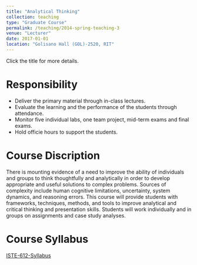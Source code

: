 ```yaml
---
title: "Analytical Thinking"
collection: teaching
type: "Graduate Course"
permalink: /teaching/2014-spring-teaching-3
venue: "Lecturer"
date: 2017-01-01
location: "Golisano Hall (GOL)-2520, RIT"
---
```


Click the title for more details.

Responsibility
======
* Deliver the primary material through in-class lectures.
* Evaluate the learning and the performance of the students through attendance.
* Monitor five individual labs, one team project, mid-term exams and final exams. 
* Hold officie hours to support the students.

Course Discription
======
There is mounting evidence of a need to improve the ability of individuals and groups to think
thoughtfully and analytically in order to develop appropriate and useful solutions to complex
problems. Sources of complexity include human cognitive limitations, uncertainty, system
dynamics, and reasoning errors. This course will provide students with frameworks,
techniques, methods, and tools to improve analytical and critical thinking and presentation
skills. Students will work individually and in groups on assignments and case study analyses.

Course Syllabus
======
[ISTE-612-Syllabus](/files/600.pdf)
